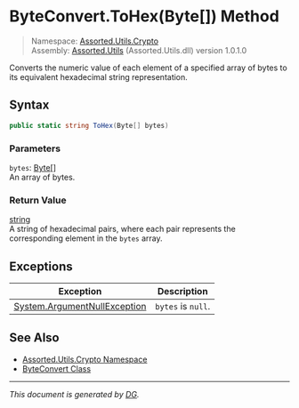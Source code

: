 ﻿# ByteConvert.ToHex(Byte[]) Method

> Namespace: [Assorted.Utils.Crypto](index.md#assortedutilscrypto-namespace)\
> Assembly: [Assorted.Utils](index.md) (Assorted.Utils.dll) version 1.0.1.0

Converts the numeric value of each element of a specified array of bytes to its equivalent hexadecimal string representation.

## Syntax

```csharp
public static string ToHex(Byte[] bytes)
```

### Parameters

`bytes`: [Byte[]](https://docs.microsoft.com/en-us/dotnet/api/system.byte)\
An array of bytes.

### Return Value

[string](https://docs.microsoft.com/en-us/dotnet/api/system.string)\
A string of hexadecimal pairs, where each pair represents the corresponding element in the `bytes` array.

## Exceptions

Exception | Description
--- | ---
[System.ArgumentNullException](https://docs.microsoft.com/en-us/dotnet/api/system.argumentnullexception) | `bytes` is `null`.

## See Also

- [Assorted.Utils.Crypto Namespace](index.md#assortedutilscrypto-namespace)
- [ByteConvert Class](Assorted.Utils.Crypto.ByteConvert.md)

---

_This document is generated by [DG](https://github.com/Khojasteh/dg)._
